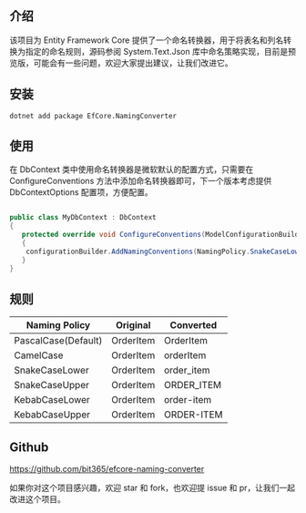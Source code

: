 ﻿## 介绍

该项目为 Entity Framework Core 提供了一个命名转换器，用于将表名和列名转换为指定的命名规则，源码参阅 System.Text.Json 库中命名策略实现，目前是预览版，可能会有一些问题，欢迎大家提出建议，让我们改进它。

## 安装
```shell
dotnet add package EfCore.NamingConverter
```
## 使用

在 DbContext 类中使用命名转换器是微软默认的配置方式，只需要在 ConfigureConventions 方法中添加命名转换器即可，下一个版本考虑提供 DbContextOptions 配置项，方便配置。

```csharp

public class MyDbContext : DbContext
{
   protected override void ConfigureConventions(ModelConfigurationBuilder configurationBuilder)
   {
   	configurationBuilder.AddNamingConventions(NamingPolicy.SnakeCaseLower);
   }
}
```

## 规则

| Naming Policy  | Original | Converted |
|----------------|--------------|--------------|
| PascalCase(Default)     | OrderItem  | OrderItem  |
| CamelCase      | OrderItem  | orderItem  |
| SnakeCaseLower | OrderItem  | order_item |
| SnakeCaseUpper | OrderItem  | ORDER_ITEM |
| KebabCaseLower | OrderItem  | order-item |
| KebabCaseUpper | OrderItem  | ORDER-ITEM |

## Github

https://github.com/bit365/efcore-naming-converter

如果你对这个项目感兴趣，欢迎 star 和 fork，也欢迎提 issue 和 pr，让我们一起改进这个项目。
